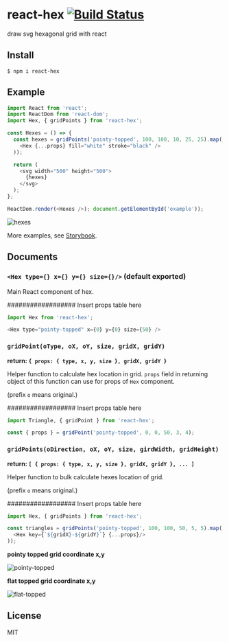 # react-hex [![Build Status](https://travis-ci.org/airtoxin/react-hex.svg?branch=master)](https://travis-ci.org/airtoxin/react-hex)

draw svg hexagonal grid with react

## Install

`$ npm i react-hex`

## Example

```javascript
import React from 'react';
import ReactDom from 'react-dom';
import Hex, { gridPoints } from 'react-hex';

const Hexes = () => {
  const hexes = gridPoints('pointy-topped', 100, 100, 10, 25, 25).map(({ props }) => (
    <Hex {...props} fill="white" stroke="black" />
  ));

  return (
    <svg width="500" height="500">
      {hexes}
    </svg>
  );
};

ReactDom.render(<Hexes />); document.getElementById('example'));
```

![hexes](images/usage-example.png)

More examples, see [Storybook](https://airtoxin.github.io/react-hex).

## Documents

### `<Hex type={} x={} y={} size={}/>` (default exported)

Main React component of hex.

################## Insert props table here

```js
import Hex from 'react-hex';

<Hex type="pointy-topped" x={0} y={0} size={50} />
```

### `gridPoint(oType, oX, oY, size, gridX, gridY)`

__return: `{ props: { type, x, y, size }, gridX, gridY }`__

Helper function to calculate hex location in grid.
`props` field in returning object of this function can use for props of `Hex` component.

(prefix `o` means original.)

################## Insert props table here

```js
import Triangle, { gridPoint } from 'react-hex';

const { props } = gridPoint('pointy-topped', 0, 0, 50, 3, 4);
```

### `gridPoints(oDirection, oX, oY, size, girdWidth, gridHeight)`

__return: `[ { props: { type, x, y, size }, gridX, gridY }, ... ]`__

Helper function to bulk calculate hexes location of grid.

(prefix `o` means original.)

################## Insert props table here

```js
import Hex, { gridPoints } from 'react-hex';

const triangles = gridPoints('pointy-topped', 100, 100, 50, 5, 5).map(({ props, gridX, gridY }) = (
  <Hex key={`${gridX}-${gridY}`} {...props}/>
));
```

__pointy topped grid coordinate x,y__

![pointy-topped](images/pt-grid.png)

__flat topped grid coordinate x,y__

![flat-topped](images/ft-grid.png)

## License

MIT
